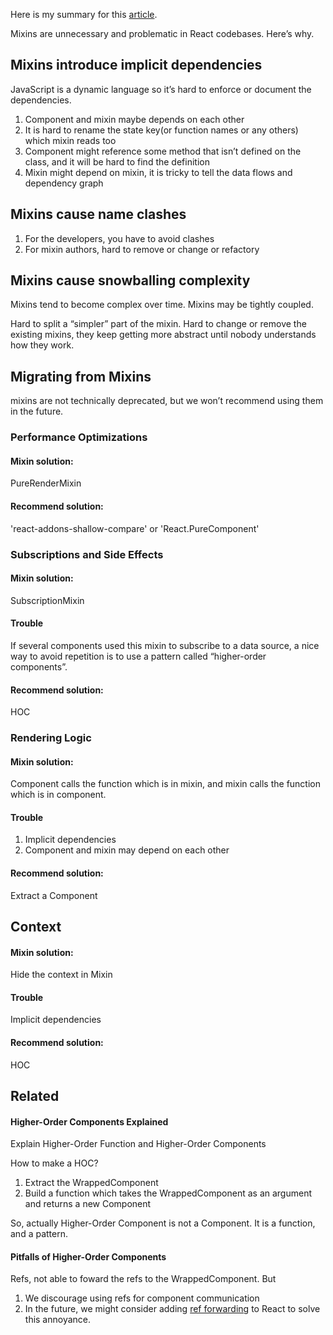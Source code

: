 Here is my summary for this [article](https://facebook.github.io/react/blog/2016/07/13/mixins-considered-harmful.html).

Mixins are unnecessary and problematic in React codebases. Here’s why.

Mixins introduce implicit dependencies
----------------------

JavaScript is a dynamic language so it’s hard to enforce or document the dependencies.

1. Component and mixin maybe depends on each other
2. It is hard to rename the state key(or function names or any others) which mixin reads too
3. Component might reference some method that isn’t defined on the class, and it will be hard to find the definition
4. Mixin might depend on mixin, it is tricky to tell the data flows and dependency graph

Mixins cause name clashes
----------------------

1. For the developers, you have to avoid clashes
2. For mixin authors, hard to remove or change or refactory

Mixins cause snowballing complexity
----------------------

Mixins tend to become complex over time. Mixins may be tightly coupled.

Hard to split a “simpler” part of the mixin. Hard to change or remove the existing mixins, they keep getting more abstract until nobody understands how they work.


Migrating from Mixins
----------------------
mixins are not technically deprecated, but we won’t recommend using them in the future.


### Performance Optimizations

#### Mixin solution:
PureRenderMixin

#### Recommend solution:
'react-addons-shallow-compare' or 'React.PureComponent'

### Subscriptions and Side Effects

#### Mixin solution:
SubscriptionMixin

#### Trouble
If several components used this mixin to subscribe to a data source, a nice way to avoid repetition is to use a pattern called “higher-order components”.

#### Recommend solution:
HOC

### Rendering Logic

#### Mixin solution:
Component calls the function which is in mixin, and mixin calls the function which is in component.

#### Trouble
1. Implicit dependencies
2. Component and mixin may depend on each other

#### Recommend solution:
Extract a Component


## Context

#### Mixin solution:
Hide the context in Mixin

#### Trouble
Implicit dependencies

#### Recommend solution:
HOC


Related
-----------------

#### Higher-Order Components Explained

Explain Higher-Order Function and Higher-Order Components

How to make a HOC?

1. Extract the WrappedComponent
2. Build a function which takes the WrappedComponent as an argument and returns a new Component

So, actually Higher-Order Component is not a Component. It is a function, and a pattern.


#### Pitfalls of Higher-Order Components
Refs, not able to foward the refs to the WrappedComponent. But

1. We discourage using refs for component communication
2. In the future, we might consider adding [ref forwarding](https://github.com/facebook/react/issues/4213) to React to solve this annoyance.
